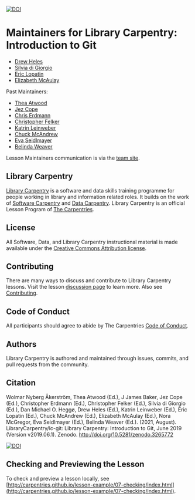 [![DOI](https://zenodo.org/badge/DOI/10.5281/zenodo.3265772.svg)](https://doi.org/10.5281/zenodo.3265772)

# Maintainers for Library Carpentry: Introduction to Git

- [Drew Heles](https://github.com/dheles)
- [Silvia di Giorgio](https://twitter.com/digiorgiosilvia)
- [Eric Lopatin](https://github.com/elopatin-uc3)
- [Elizabeth McAulay](https://github.com/emcaulay)

Past Maintainers:

- [Thea Atwood](https://github.com/tpatwood)
- [Jez Cope](https://github.com/jezcope)
- [Chris Erdmann](https://github.com/libcce)
- [Christopher Felker](https://github.com/doingarchives)
- [Katrin Leinweber](https://github.com/katrinleinweber)
- [Chuck McAndrew](https://github.com/dcmcand)
- [Eva Seidlmayer](https://github.com/EvaSeidlmayer)
- [Belinda Weaver](https://github.com/weaverbel)

Lesson Maintainers communication is via the [team site](https://github.com/orgs/LibraryCarpentry/teams/lc-git-maintainers).

## Library Carpentry

[Library Carpentry](https://librarycarpentry.org) is a software and data skills training programme for people working in library and information related roles. It builds on the work of [Software Carpentry](http://software-carpentry.org/) and [Data Carpentry](http://www.datacarpentry.org/). Library Carpentry is an official Lesson Program of [The Carpentries](https://carpentries.org/).

## License

All Software, Data, and Library Carpentry instructional material is made available under the [Creative Commons Attribution
license](https://github.com/LibraryCarpentry/lc-git/blob/gh-pages/LICENSE.md).

## Contributing

There are many ways to discuss and contribute to Library Carpentry lessons. Visit the lesson [discussion page](https://librarycarpentry.org/lc-git/discuss/index.html) to learn more. Also see [Contributing](https://github.com/LibraryCarpentry/lc-git/blob/gh-pages/CONTRIBUTING.md).

## Code of Conduct

All participants should agree to abide by The Carpentries [Code of Conduct](https://docs.carpentries.org/topic_folders/policies/code-of-conduct.html).

## Authors

Library Carpentry is authored and maintained through issues, commits, and pull requests from the community.

## Citation

Wolmar Nyberg Åkerström, Thea Atwood (Ed.), J James Baker, Jez Cope (Ed.), Christopher Erdmann (Ed.), Christopher Felker (Ed.), Silvia di Giorgio (Ed.), Dan Michael O. Heggø, Drew Heles (Ed.), Katrin Leinweber (Ed.), Eric Lopatin (Ed.), Chuck McAndrew (Ed.), Elizabeth McAulay (Ed.), Nora McGregor, Eva Seidlmayer (Ed.), Belinda Weaver (Ed.). (2021, August). LibraryCarpentry/lc-git: Library Carpentry: Introduction to Git, June 2019 (Version v2019.06.1). Zenodo. http://doi.org/10.5281/zenodo.3265772

[![DOI](https://zenodo.org/badge/DOI/10.5281/zenodo.3265772.svg)](https://doi.org/10.5281/zenodo.3265772)

## Checking and Previewing the Lesson

To check and preview a lesson locally, see [http://carpentries.github.io/lesson-example/07-checking/index.html](http://carpentries.github.io/lesson-example/07-checking/index.html).
